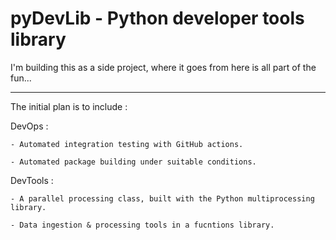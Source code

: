# pyDevLib - Python developer tools library

I'm building this as a side project, where it goes from here is all part of the fun...

---

The initial plan is to include :

DevOps :

    - Automated integration testing with GitHub actions.

    - Automated package building under suitable conditions.

DevTools :

    - A parallel processing class, built with the Python multiprocessing library.

    - Data ingestion & processing tools in a fucntions library.
